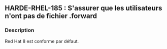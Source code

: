 ## HARDE-RHEL-185 : S'assurer que les utilisateurs n'ont pas de fichier .forward

### Description

Red Hat 8 est conforme par défaut.

